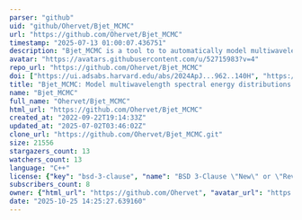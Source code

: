 ```yaml
---
parser: "github"
uid: "github/Ohervet/Bjet_MCMC"
url: "https://github.com/Ohervet/Bjet_MCMC"
timestamp: "2025-07-13 01:00:07.436751"
description: "Bjet_MCMC is a tool to to automatically model multiwavelength spectral energy distributions of blazars, considering one-zone synchrotron-self-Compton (SSC) model with or without the addition of external inverse-Compton process from the thermal emission of the nucleus. It also contains manual fitting functionalities for multi-zone SSC modeling. "
avatar: "https://avatars.githubusercontent.com/u/52715983?v=4"
repo_url: "https://github.com/Ohervet/Bjet_MCMC"
doi: ["https://ui.adsabs.harvard.edu/abs/2024ApJ...962..140H", "https://ui.adsabs.harvard.edu/abs/2025ascl.soft06021H/abstract"]
title: "Bjet_MCMC: Model multiwavelength spectral energy distributions of blazars"
name: "Bjet_MCMC"
full_name: "Ohervet/Bjet_MCMC"
html_url: "https://github.com/Ohervet/Bjet_MCMC"
created_at: "2022-09-22T19:14:33Z"
updated_at: "2025-07-02T03:46:02Z"
clone_url: "https://github.com/Ohervet/Bjet_MCMC.git"
size: 21556
stargazers_count: 13
watchers_count: 13
language: "C++"
license: {"key": "bsd-3-clause", "name": "BSD 3-Clause \"New\" or \"Revised\" License", "spdx_id": "BSD-3-Clause", "url": "https://api.github.com/licenses/bsd-3-clause", "node_id": "MDc6TGljZW5zZTU="}
subscribers_count: 8
owner: {"html_url": "https://github.com/Ohervet", "avatar_url": "https://avatars.githubusercontent.com/u/52715983?v=4", "login": "Ohervet", "type": "User"}
date: "2025-10-25 14:25:27.639160"
---
```

